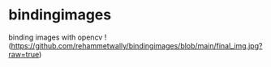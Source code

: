 # bindingimages
binding images with opencv
!(https://github.com/rehammetwally/bindingimages/blob/main/final_img.jpg?raw=true)
